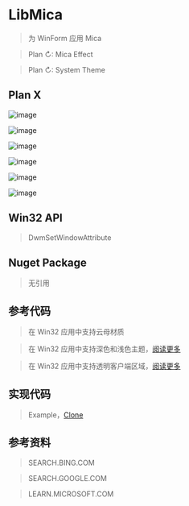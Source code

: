 # LibMica

> 为 WinForm 应用 Mica

> Plan ↻: Mica Effect

> Plan ↻: System Theme

## Plan X

![image](https://github.com/Simple-2021/LibMica/blob/main/Images/DWMSBT_MAINWINDOW.png)

![image](https://github.com/Simple-2021/LibMica/blob/main/Images/DWMSBT_TRANSIENTWINDOW.png)

![image](https://github.com/Simple-2021/LibMica/blob/main/Images/DWMSBT_TABBEDWINDOW.png)

![image](https://github.com/Simple-2021/LibMica/blob/main/Images/DWMSBT_TRANSIENTWINDOW.png)

![image](https://github.com/Simple-2021/LibMica/blob/main/Images/DWMSBT_NONE.png)

![image](https://github.com/Simple-2021/LibMica/blob/main/Images/DWMSBT_AUTO.png)

## Win32 API

> DwmSetWindowAttribute

## Nuget Package

> 无引用

## 参考代码

> 在 Win32 应用中支持云母材质

> 在 Win32 应用中支持深色和浅色主题，[阅读更多](https://learn.microsoft.com/zh-cn/windows/apps/desktop/modernize/apply-windows-themes)

> 在 Win32 应用中支持透明客户端区域，[阅读更多](https://learn.microsoft.com/zh-cn/dotnet/api/system.windows.forms.form.transparencykey?view=windowsdesktop-6.0)

## 实现代码

> Example，[Clone](https://github.com/Simple-2021/LibMica.git)

## 参考资料

> SEARCH.BING.COM

> SEARCH.GOOGLE.COM

> LEARN.MICROSOFT.COM
